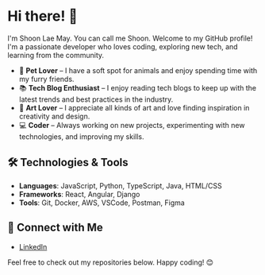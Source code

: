 # Hi there! 👋

I'm Shoon Lae May. You can call me Shoon.
Welcome to my GitHub profile! I'm a passionate developer who loves coding, exploring new tech, and learning from the community.

- 🐾 **Pet Lover** – I have a soft spot for animals and enjoy spending time with my furry friends.
- 📚 **Tech Blog Enthusiast** – I enjoy reading tech blogs to keep up with the latest trends and best practices in the industry.
- 🎨 **Art Lover** – I appreciate all kinds of art and love finding inspiration in creativity and design.
- 💻 **Coder** – Always working on new projects, experimenting with new technologies, and improving my skills.

## 🛠️ Technologies & Tools

- **Languages**: JavaScript, Python, TypeScript, Java, HTML/CSS
- **Frameworks**: React, Angular, Django
- **Tools**: Git, Docker, AWS, VSCode, Postman, Figma

## 🔗 Connect with Me

- [LinkedIn](https://www.linkedin.com/in/shoon-lae-may-6aaa22193)

Feel free to check out my repositories below. Happy coding! 😊


<!---
mxxnshi/mxxnshi is a ✨ special ✨ repository because its `README.md` (this file) appears on your GitHub profile.
You can click the Preview link to take a look at your changes.
--->
